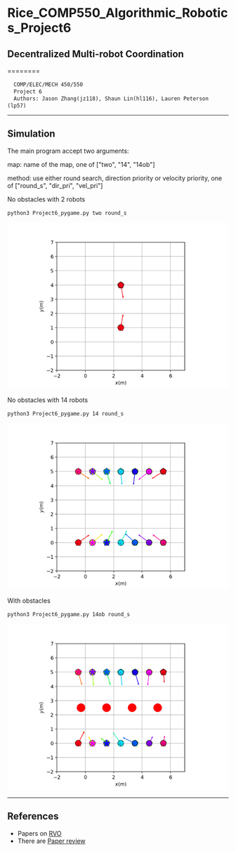 # Rice_COMP550_Algorithmic_Robotics_Project6
## Decentralized Multi-robot Coordination

========

```
  COMP/ELEC/MECH 450/550
  Project 6
  Authors: Jason Zhang(jz118), Shaun Lin(hl116), Lauren Peterson (lp57)
```

-----
Simulation
-----
The main program accept two arguments: 

map: name of the map, one of ["two", "14", "14ob"]

method: use either round search, direction priority or velocity priority, one of ["round_s", "dir_pri", "vel_pri"]

No obstacles with 2 robots
```
python3 Project6_pygame.py two round_s
```

<p align="center">  
  <img src="./visualization/two_round_s/Project6_no_obstacles.gif" width="800"/>
</p>


No obstacles with 14 robots
```
python3 Project6_pygame.py 14 round_s
```

<p align="center">  
  <img src="./visualization/14_round_s/Project6_no_obstacles.gif" width="800"/>
</p>


With obstacles
```
python3 Project6_pygame.py 14ob round_s
```

<p align="center">  
  <img src="./visualization/14ob_round_s/Project6_no_obstacles.gif" width="800"/>
</p>


----
References 
----
* Papers on [RVO](https://www.cs.unc.edu/~geom/RVO/icra2008.pdf)
* There are [Paper review](https://medium.com/@suraj2596/paper-review-reciprocal-velocity-obstacles-for-real-time-multi-agent-navigation-aaf6adbedefd) 
